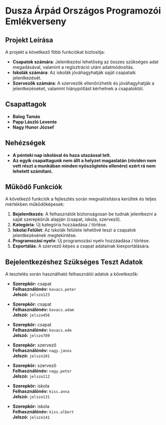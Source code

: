 # Dusza Árpád Országos Programozói Emlékverseny

## Projekt Leírása

A projekt a következő főbb funkciókat biztosítja:
- **Csapatok számára**: Jelentkezési lehetőség az összes szükséges adat megadásával, valamint a regisztráció utáni adatmódosítás.
- **Iskolák számára**: Az iskolák jóváhagyhatják saját csapataik jelentkezését.
- **Szervezők számára**: A szervezők ellenőrizhetik és jóváhagyhatják a jelentkezéseket, valamint hiánypótlást kérhetnek a csapatoktól.

## Csapattagok

- **Balog Tamás**
- **Papp László Levente**
- **Nagy Hunor József**

## Nehézségek

- **A pénteki nap iskolával és haza utazással telt.**
- **Az egyik csapattagunk nem állt a helyzet magaslatán (röviden nem vett részt a munkában minden nyöszögtetés ellenére) ezért rá nem lehetett számítani.**

## Működő Funkciók

A következő funkciók a fejlesztés során megvalósításra kerültek és teljes mértékben működőképesek:
1. **Bejelentkezés**: A felhasználók biztonságosan be tudnak jelentkezni a saját szerepkörük alapján (csapat, iskola, szervező).
2. **Kategória**: Új kategória hozzáadása / törlése.
3. **Iskolai Felület**: Az iskolák felülete lehetővé teszi a csapatok jelentkezésének megtekintése.
4. **Programozási nyelv**: Új programozási nyelv hozzáadása / törlése.
5. **Exportálás**: A szervező képes a csapat adatainak kiexportálására.

## Bejelentkezéshez Szükséges Teszt Adatok
A tesztelés során használható felhasználói adatok a következők:

- **Szerepkör:** csapat  
  **Felhasználónév:** `kovacs.peter`  
  **Jelszó:** `jelszo123`
  
- **Szerepkör:** csapat  
  **Felhasználónév:** `kovacs.adam`  
  **Jelszó:** `jelszo456`

- **Szerepkör:** csapat  
  **Felhasználónév:** `kovacs.ede`  
  **Jelszó:** `jelszo789`

- **Szerepkör:** szervező  
  **Felhasználónév:** `nagy.janos`  
  **Jelszó:** `jelszo101`  

- **Szerepkör:** szervező  
  **Felhasználónév:** `nagy.peter`  
  **Jelszó:** `jelszo112`

- **Szerepkör:** iskola  
  **Felhasználónév:** `kiss.anna`  
  **Jelszó:** `jelszo131`
  
- **Szerepkör:** iskola  
  **Felhasználónév:** `kiss.albert`  
  **Jelszó:** `jelszo141`  

